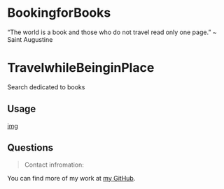 # BookingforBooks
“The world is a book and those who do not travel read only one page.” ~ Saint Augustine
# TravelwhileBeinginPlace
Search dedicated to books
## Usage
[img](Screen%20Shot%202023-02-05%20at%207.08.34%20AM.png)
## Questions
>Contact infromation:

You can find
more of my work at [my GitHub](https://github.com/iTeak).



